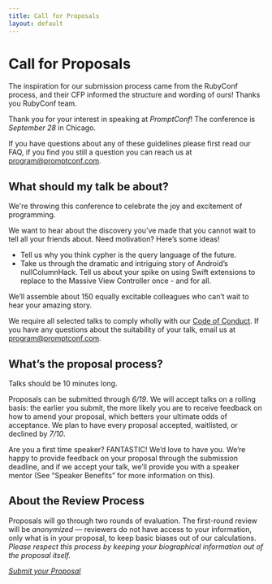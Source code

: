 ```yaml
---
title: Call for Proposals
layout: default
---
```


# Call for Proposals

The inspiration  for our submission process came from the RubyConf process, and their CFP informed the structure and wording of ours! Thanks you RubyConf team. 

Thank you for your interest in speaking at *PromptConf*! The conference is *September 28* in Chicago.

If you have questions about any of these guidelines please first read our FAQ, if you find you still a question you can reach us at [program@promptconf.com](program@promptconf.com).

## What should my talk be about?

We're throwing this conference to celebrate the joy and excitement of programming.

We want to hear about the discovery you’ve made that you cannot wait to tell all your friends about. Need motivation? Here’s some ideas!

- Tell us why you think cypher is the query language of the future. 
- Take us through the dramatic and intriguing story of Android’s nullColumnHack.
Tell us about your spike on using Swift extensions to replace to the Massive View Controller once - and for all. 

We’ll assemble about 150 equally excitable colleagues who can’t wait to hear your amazing story.

We require all selected talks to comply wholly with our [Code of Conduct](conduct.html). If you have any questions about the suitability of your talk, email us at [program@promptconf.com](program@promptconf.com).

## What’s the proposal process?

Talks should be 10 minutes long.

Proposals can be submitted through *6/19*. We will accept talks on a rolling basis: the earlier you submit, the more likely you are to receive feedback on how to amend your proposal, which betters your ultimate odds of acceptance. We plan to have every proposal accepted, waitlisted, or declined by *7/10*.

Are you a first time speaker? FANTASTIC! We’d love to have you. We’re happy to provide feedback on your proposal through the submission deadline, and if we accept your talk, we’ll provide you with a speaker mentor (See “Speaker Benefits” for more information on this).

## About the Review Process

Proposals will go through two rounds of evaluation. The first-round review will be *anonymized* — reviewers do not have access to your information, only what is in your proposal, to keep basic biases out of our calculations. *Please respect this process by keeping your biographical information out of the proposal itself.*

[*Submit your Proposal*](/404)
